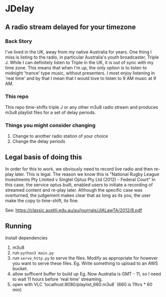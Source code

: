# JDelay #
## A radio stream delayed for your timezone
### Back Story
I've lived in the UK, away from my native Australia for years. One thing I miss is listing to the radio, in particular Australia's youth broadcaster, Triple J. While I can definitely listen to Triple in the UK, it is out of sync with my time zone. This means that when I'm up, the only option is to listen to midnight 'trance' type music, without presenters. I most enjoy listening in 'real time' and by that I mean that I would love to listen to 9 AM music at 9 AM.

### This repo
This repo time-shifts triple J or any other m3u8 radio stream and produces m3u8 playlist files for a set of delay periods.

### Things you might consider changing
1. Change to another radio station of your choice
2. Change the delay periods

## Legal basis of doing this
In order for this to work, we obviously need to record live radio and then re-play later.
This is legal.
The reason we know this is "National Rugby League Investments Pty Limited v Singtel Optus Pty Ltd (2012) - Federal Court"
In this case, the service optus built, enabled users to initiate a recording of streamed content and re-play later.
Although the specific case was overturned, the judgement makes clear that as long as its you, the user make the copy to time-shift, its fine.

See: https://classic.austlii.edu.au/au/journals/JlALawTA/2012/8.pdf

## Running
Install dependencies
1. m3u8
2. run `python3 main.py`
3. run `serve_http.py` to serve the files. Modify as appropriate for however you want to serve these files. Eg. Write something to upload to an AWS bucket.
4. allow sufficent buffer to build up Eg. Now Australia is GMT - 11, so I need to wait 11 hours before 'real time' streaming.
5. open with VLC 'localhost:8080/playlist_660.m3u8` (660 is 11hrs * 60 min)
